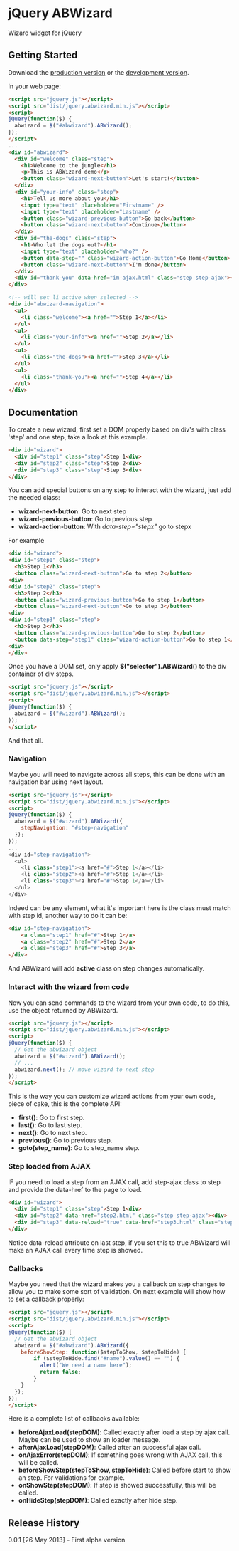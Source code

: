 # jQuery ABWizard

Wizard widget for jQuery

## Getting Started
Download the [production version][min] or the [development version][max].

[min]: https://raw.github.com/abiee/abwizard/master/dist/jquery.abwizard.min.js
[max]: https://raw.github.com/abiee/abwizard/master/dist/jquery.abwizard.js

In your web page:

```html
<script src="jquery.js"></script>
<script src="dist/jquery.abwizard.min.js"></script>
<script>
jQuery(function($) {
  abwizard = $("#abwizard").ABWizard();
});
</script>
...
<div id="abwizard">
  <div id="welcome" class="step">
    <h1>Welcome to the jungle</h1>
    <p>This is ABWizard demo</p>
    <button class="wizard-next-button">Let's start!</button>
  </div>
  <div id="your-info" class="step">
    <h1>Tell us more about you</h1>
    <input type="text" placeholder="Firstname" />
    <input type="text" placeholder="Lastname" />
    <button class="wizard-previous-button">Go back</button>
    <button class="wizard-next-button">Continue</button>
  </div>
  <div id="the-dogs" class="step">
    <h1>Who let the dogs out?</h1>
    <input type="text" placeholder="Who?" />
    <button data-step="" class="wizard-action-button">Go Home</button>
    <button class="wizard-next-button">I'm done</button>
  </div>
  <div id="thank-you" data-href="im-ajax.html" class="step step-ajax"></div>
</div>

<!-- will set li active when selected -->
<div id="abwizard-navigation">
  <ul>
    <li class="welcome"><a href="">Step 1</a></li>
  </ul>
  <ul>
    <li class="your-info"><a href="">Step 2</a></li>
  </ul>
  <ul>
    <li class="the-dogs"><a href="">Step 3</a></li>
  </ul>
  <ul>
    <li class="thank-you"><a href="">Step 4</a></li>
  </ul>
</div>

```

## Documentation
To create a new wizard, first set a DOM properly based on div's with class 'step' and one step, take a look at this example.

```html
<div id="wizard">
  <div id="step1" class="step">Step 1<div>
  <div id="step2" class="step">Step 2<div>
  <div id="step3" class="step">Step 3<div>
</div>
```

You can add special buttons on any step to interact with the wizard, just add the needed class:

* __wizard-next-button__: Go to next step
* __wizard-previous-button__: Go to previous step
* __wizard-action-button__: With _data-step="stepx"_ go to stepx

For example
```html
<div id="wizard">
<div id="step1" class="step">
  <h3>Step 1</h3>
  <button class="wizard-next-button">Go to step 2</button>
<div>
<div id="step2" class="step">
  <h3>Step 2</h3>
  <button class="wizard-previous-button">Go to step 1</button>
  <button class="wizard-next-button">Go to step 3</button>
<div>
<div id="step3" class="step">
  <h3>Step 3</h3>
  <button class="wizard-previous-button">Go to step 2</button>
  <button data-step="step1" class="wizard-action-button">Go to step 1</button>
<div>
</div>
```

Once you have a DOM set, only apply __$("selector").ABWizard()__ to the div container of div steps.

```html
<script src="jquery.js"></script>
<script src="dist/jquery.abwizard.min.js"></script>
<script>
jQuery(function($) {
  abwizard = $("#wizard").ABWizard();
});
</script>
```

And that all.

### Navigation
Maybe you will need to navigate across all steps, this can be done with an navigation bar using next layout.

```html
<script src="jquery.js"></script>
<script src="dist/jquery.abwizard.min.js"></script>
<script>
jQuery(function($) {
  abwizard = $("#wizard").ABWizard({
    stepNavigation: "#step-navigation"
  });
});
...
<div id="step-navigation">
  <ul>
    <li class="step1"><a href="#">Step 1</a></li>
    <li class="step2"><a href="#">Step 1</a></li>
    <li class="step3"><a href="#">Step 1</a></li>
  </ul>
</div>
```

Indeed can be any element, what it's important here is the class must match with step id, another way to do it can be:

```html
<div id="step-navigation">
    <a class="step1" href="#">Step 1</a>
    <a class="step2" href="#">Step 2</a>
    <a class="step3" href="#">Step 3</a>
</div>
```

And ABWizard will add __active__ class on step changes automatically.

### Interact with the wizard from code
Now you can send commands to the wizard from your own code, to do this, use the object returned by ABWizard.

```html
<script src="jquery.js"></script>
<script src="dist/jquery.abwizard.min.js"></script>
<script>
jQuery(function($) {
  // Get the abwizard object
  abwizard = $("#wizard").ABWizard();
  // ...
  abwizard.next(); // move wizard to next step
});
</script>
```

This is the way you can customize wizard actions from your own code, piece of cake, this is the complete API:

* __first()__: Go to first step.
* __last()__: Go to last step.
* __next()__: Go to next step.
* __previous()__: Go to previous step.
* __goto(step_name)__: Go to step_name step.

### Step loaded from AJAX
IF you need to load a step from an AJAX call, add step-ajax class to step and provide the data-href to the page to load.

```html
<div id="wizard">
  <div id="step1" class="step">Step 1<div>
  <div id="step2" data-href="step2.html" class="step step-ajax"><div>
  <div id="step3" data-reload="true" data-href="step3.html" class="step step-ajax"><div>
</div>
```

Notice data-reload attribute on last step, if you set this to true ABWizard will make an AJAX call every time step is showed.

### Callbacks
Maybe you need that the wizard makes you a callback on step changes to allow you to make some sort of validation. On next example will show how to set a callback properly:

```html
<script src="jquery.js"></script>
<script src="dist/jquery.abwizard.min.js"></script>
<script>
jQuery(function($) {
  // Get the abwizard object
  abwizard = $("#abwizard").ABWizard({
    beforeShowStep: function($stepToShow, $stepToHide) {
        if ($stepToHide.find("#name").value() == "") {
          alert("We need a name here");
          return false;
        }
    }
  });
});
</script>
```

Here is a complete list of callbacks available:

* __beforeAjaxLoad(stepDOM)__: Called exactly after load a step by ajax call. Maybe can be used to show an loader message.
* __afterAjaxLoad(stepDOM)__: Called after an successful ajax call.
* __onAjaxError(stepDOM)__: If something goes wrong with AJAX call, this will be called.
* __beforeShowStep(stepToShow, stepToHide)__: Called before start to show an step. For validations for example.
* __onShowStep(stepDOM)__: If step is showed successfully, this will be called.
* __onHideStep(stepDOM)__: Called exactly after hide step.


## Release History
0.0.1 [26 May 2013] - First alpha version
